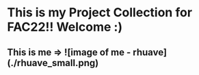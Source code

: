 # This is my Project Collection for FAC22!! Welcome :)

## This is me => ![image of me - rhuave] (./rhuave_small.png)

